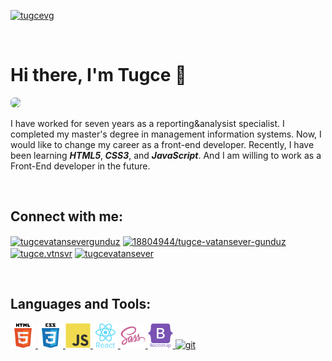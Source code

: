 <p align="left"> <a href="https://github.com/ryo-ma/github-profile-trophy"><img src="https://github-profile-trophy.vercel.app/?username=tugcevg" alt="tugcevg" /></a> 
</p>
<br>

# Hi there, I'm Tugce 👋
<img src="https://intro.rustbridge.com/img/ferris.gif" style="border-radius:6px" width="200">
<br>
<p>
I have worked for seven years as a reporting&analysist specialist. I completed my master's degree in management information systems. Now, I would like to change my career as a front-end developer. Recently, I have been learning <b><i>HTML5</i></b>,<b><i> CSS3</i></b>, and <i><b>JavaScript</i></b>. And I am willing to work as a Front-End developer in the future.
</p>
<br>

## Connect with me:
<p align="left">
<a href="https://linkedin.com/in/tugcevatansevergunduz" target="blank"><img align="center" src="https://raw.githubusercontent.com/rahuldkjain/github-profile-readme-generator/master/src/images/icons/Social/linked-in-alt.svg" alt="tugcevatansevergunduz" height="30" width="40" /></a>
<a href="https://stackoverflow.com/users/18804944/tugce-vatansever-gunduz" target="blank"><img align="center" src="https://raw.githubusercontent.com/rahuldkjain/github-profile-readme-generator/master/src/images/icons/Social/stack-overflow.svg" alt="18804944/tugce-vatansever-gunduz" height="30" width="40" /></a>
<a href="https://instagram.com/tugce.vtnsvr" target="blank"><img align="center" src="https://raw.githubusercontent.com/rahuldkjain/github-profile-readme-generator/master/src/images/icons/Social/instagram.svg" alt="tugce.vtnsvr" height="30" width="40" /></a>
<a href="https://www.hackerrank.com/tugcevatansever" target="blank"><img align="center" src="https://raw.githubusercontent.com/rahuldkjain/github-profile-readme-generator/master/src/images/icons/Social/hackerrank.svg" alt="tugcevatansever" height="30" width="40" /></a>
</p>
<br>

## Languages and Tools:
<p align="left">
<a href="https://www.w3schools.com/html/" target="_blank" rel="noreferrer"> <img src="https://raw.githubusercontent.com/devicons/devicon/master/icons/html5/html5-original-wordmark.svg" alt="html5" width="40" height="40"/> </a>
<a href="https://www.w3schools.com/css/" target="_blank" rel="noreferrer"> <img src="https://raw.githubusercontent.com/devicons/devicon/master/icons/css3/css3-original-wordmark.svg" alt="css3" width="40" height="40"/> </a>
<a href="https://developer.mozilla.org/en-US/docs/Web/JavaScript" target="_blank" rel="noreferrer"> <img src="https://raw.githubusercontent.com/devicons/devicon/master/icons/javascript/javascript-original.svg" alt="javascript" width="40" height="40"/> </a>
<a href="https://reactjs.org/" target="_blank" rel="noreferrer"> <img src="https://raw.githubusercontent.com/devicons/devicon/master/icons/react/react-original-wordmark.svg" alt="react" width="40" height="40"/> </a>
<a href="https://sass-lang.com" target="_blank" rel="noreferrer"> <img src="https://raw.githubusercontent.com/devicons/devicon/master/icons/sass/sass-original.svg" alt="sass" width="40" height="40"/> </a>
<a href="https://getbootstrap.com" target="_blank" rel="noreferrer"> <img src="https://raw.githubusercontent.com/devicons/devicon/master/icons/bootstrap/bootstrap-plain-wordmark.svg" alt="bootstrap" width="40" height="40"/> </a>
<a href="https://git-scm.com/" target="_blank" rel="noreferrer"> <img src="https://www.vectorlogo.zone/logos/git-scm/git-scm-icon.svg" alt="git" width="40" height="40"/> </a> 
</p>


